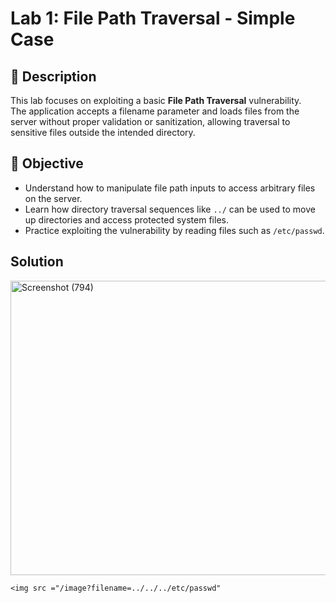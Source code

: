 # Lab 1: File Path Traversal - Simple Case

## 📝 Description

This lab focuses on exploiting a basic **File Path Traversal** vulnerability.  
The application accepts a filename parameter and loads files from the server without proper validation or sanitization, allowing traversal to sensitive files outside the intended directory.

## 🎯 Objective

- Understand how to manipulate file path inputs to access arbitrary files on the server.  
- Learn how directory traversal sequences like `../` can be used to move up directories and access protected system files.  
- Practice exploiting the vulnerability by reading files such as `/etc/passwd`.

## Solution

<img width="1365" height="471" alt="Screenshot (794)" src="https://github.com/user-attachments/assets/8dcff959-0003-4f96-a1e9-ae315221168f" />

```
<img src ="/image?filename=../../../etc/passwd"
```
